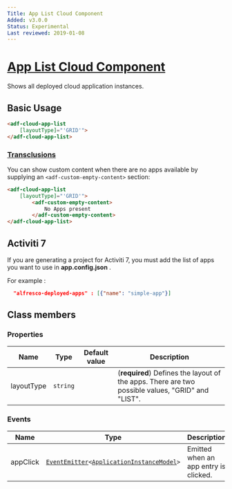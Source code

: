 ```yaml
---
Title: App List Cloud Component
Added: v3.0.0
Status: Experimental
Last reviewed: 2019-01-08
---
```


# [App List Cloud Component](../../../lib/process-services-cloud/src/lib/app/components/app-list-cloud.component.ts "Defined in app-list-cloud.component.ts")

Shows all deployed cloud application instances.

## Basic Usage

```html
<adf-cloud-app-list 
    [layoutType]="'GRID'">
</adf-cloud-app-list>
```

### [Transclusions](../../user-guide/transclusion.md)

You can show custom content when there are no apps available by supplying an
`<adf-custom-empty-content>` section:

```html
<adf-cloud-app-list
    [layoutType]="'GRID'">
        <adf-custom-empty-content>
            No Apps present
        </adf-custom-empty-content>
</adf-cloud-app-list>
```

## Activiti 7

If you are generating a project for Activiti 7, you must add the list of apps you want to use in **app.config.json** .

For example :

```json
  "alfresco-deployed-apps" : [{"name": "simple-app"}]
```


## Class members

### Properties

| Name | Type | Default value | Description |
| ---- | ---- | ------------- | ----------- |
| layoutType | `string` |  | (**required**) Defines the layout of the apps. There are two possible values, "GRID" and "LIST". |

### Events

| Name | Type | Description |
| ---- | ---- | ----------- |
| appClick | [`EventEmitter`](https://angular.io/api/core/EventEmitter)`<`[`ApplicationInstanceModel`](../../../lib/process-services-cloud/src/lib/app/models/application-instance.model.ts)`>` | Emitted when an app entry is clicked. |
